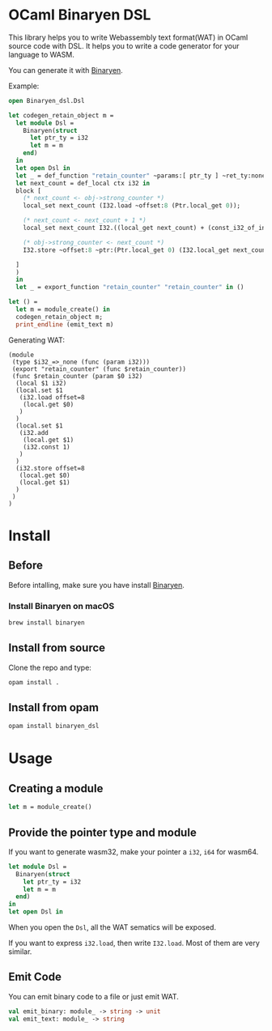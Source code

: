 
# OCaml Binaryen DSL


This library helps you to write Webassembly text format(WAT) in OCaml source code with DSL. It helps you to write a code generator for your language to WASM.

You can generate it with [Binaryen](https://github.com/WebAssembly/binaryen).

Example:

```OCaml
open Binaryen_dsl.Dsl

let codegen_retain_object m =
  let module Dsl =
    Binaryen(struct
      let ptr_ty = i32
      let m = m
    end)
  in
  let open Dsl in
  let _ = def_function "retain_counter" ~params:[ ptr_ty ] ~ret_ty:none (fun ctx ->
  let next_count = def_local ctx i32 in
  block [
    (* next_count <- obj->strong_counter *)
    local_set next_count (I32.load ~offset:8 (Ptr.local_get 0));

    (* next_count <- next_count + 1 *)
    local_set next_count I32.((local_get next_count) + (const_i32_of_int 1));

    (* obj->strong_counter <- next_count *)
    I32.store ~offset:8 ~ptr:(Ptr.local_get 0) (I32.local_get next_count);

  ]
  )
  in
  let _ = export_function "retain_counter" "retain_counter" in ()

let () = 
  let m = module_create() in
  codegen_retain_object m;
  print_endline (emit_text m)
```

Generating WAT:
```wat
(module
 (type $i32_=>_none (func (param i32)))
 (export "retain_counter" (func $retain_counter))
 (func $retain_counter (param $0 i32)
  (local $1 i32)
  (local.set $1
   (i32.load offset=8
    (local.get $0)
   )
  )
  (local.set $1
   (i32.add
    (local.get $1)
    (i32.const 1)
   )
  )
  (i32.store offset=8
   (local.get $0)
   (local.get $1)
  )
 )
)
```

# Install

## Before

Before intalling, make sure you have install [Binaryen](https://github.com/WebAssembly/binaryen).

### Install Binaryen on macOS

```bash
brew install binaryen
```

## Install from source

Clone the repo and type:

``` bash
opam install .
```

## Install from opam

```bash
opam install binaryen_dsl
```

# Usage

## Creating a module

```OCaml
let m = module_create()
```

## Provide the pointer type and module

If you want to generate wasm32, make your pointer a `i32`,
`i64` for wasm64.

``` OCaml
let module Dsl =
  Binaryen(struct
    let ptr_ty = i32
    let m = m
  end)
in
let open Dsl in
```

When you open the `Dsl`, all the WAT sematics will be exposed.

If you want to express `i32.load`, then write `I32.load`.
Most of them are very similar.

## Emit Code

You can emit binary code to a file or just emit WAT.

```OCaml
val emit_binary: module_ -> string -> unit
val emit_text: module_ -> string
```
